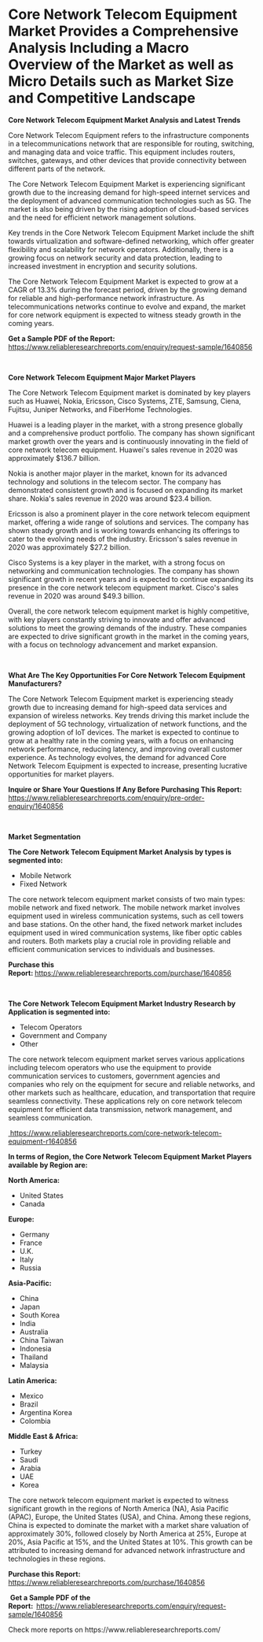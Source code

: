 <p><h1>Core Network Telecom Equipment Market Provides a Comprehensive Analysis Including a Macro Overview of the Market as well as Micro Details such as Market Size and Competitive Landscape</h1></p><p><strong>Core Network Telecom Equipment Market Analysis and Latest Trends</strong></p>
<p><p>Core Network Telecom Equipment refers to the infrastructure components in a telecommunications network that are responsible for routing, switching, and managing data and voice traffic. This equipment includes routers, switches, gateways, and other devices that provide connectivity between different parts of the network.</p><p>The Core Network Telecom Equipment Market is experiencing significant growth due to the increasing demand for high-speed internet services and the deployment of advanced communication technologies such as 5G. The market is also being driven by the rising adoption of cloud-based services and the need for efficient network management solutions.</p><p>Key trends in the Core Network Telecom Equipment Market include the shift towards virtualization and software-defined networking, which offer greater flexibility and scalability for network operators. Additionally, there is a growing focus on network security and data protection, leading to increased investment in encryption and security solutions.</p><p>The Core Network Telecom Equipment Market is expected to grow at a CAGR of 13.3% during the forecast period, driven by the growing demand for reliable and high-performance network infrastructure. As telecommunications networks continue to evolve and expand, the market for core network equipment is expected to witness steady growth in the coming years.</p></p>
<p><strong>Get a Sample PDF of the Report:&nbsp;</strong> <a href="https://www.reliableresearchreports.com/enquiry/request-sample/1640856">https://www.reliableresearchreports.com/enquiry/request-sample/1640856</a></p>
<p>&nbsp;</p>
<p><strong>Core Network Telecom Equipment Major Market Players</strong></p>
<p><p>The Core Network Telecom Equipment market is dominated by key players such as Huawei, Nokia, Ericsson, Cisco Systems, ZTE, Samsung, Ciena, Fujitsu, Juniper Networks, and FiberHome Technologies. </p><p>Huawei is a leading player in the market, with a strong presence globally and a comprehensive product portfolio. The company has shown significant market growth over the years and is continuously innovating in the field of core network telecom equipment. Huawei's sales revenue in 2020 was approximately $136.7 billion.</p><p>Nokia is another major player in the market, known for its advanced technology and solutions in the telecom sector. The company has demonstrated consistent growth and is focused on expanding its market share. Nokia's sales revenue in 2020 was around $23.4 billion.</p><p>Ericsson is also a prominent player in the core network telecom equipment market, offering a wide range of solutions and services. The company has shown steady growth and is working towards enhancing its offerings to cater to the evolving needs of the industry. Ericsson's sales revenue in 2020 was approximately $27.2 billion.</p><p>Cisco Systems is a key player in the market, with a strong focus on networking and communication technologies. The company has shown significant growth in recent years and is expected to continue expanding its presence in the core network telecom equipment market. Cisco's sales revenue in 2020 was around $49.3 billion.</p><p>Overall, the core network telecom equipment market is highly competitive, with key players constantly striving to innovate and offer advanced solutions to meet the growing demands of the industry. These companies are expected to drive significant growth in the market in the coming years, with a focus on technology advancement and market expansion.</p></p>
<p>&nbsp;</p>
<p><strong>What Are The Key Opportunities For Core Network Telecom Equipment Manufacturers?</strong></p>
<p><p>The Core Network Telecom Equipment market is experiencing steady growth due to increasing demand for high-speed data services and expansion of wireless networks. Key trends driving this market include the deployment of 5G technology, virtualization of network functions, and the growing adoption of IoT devices. The market is expected to continue to grow at a healthy rate in the coming years, with a focus on enhancing network performance, reducing latency, and improving overall customer experience. As technology evolves, the demand for advanced Core Network Telecom Equipment is expected to increase, presenting lucrative opportunities for market players.</p></p>
<p><strong>Inquire or Share Your Questions If Any Before Purchasing This Report:</strong> <a href="https://www.reliableresearchreports.com/enquiry/pre-order-enquiry/1640856">https://www.reliableresearchreports.com/enquiry/pre-order-enquiry/1640856</a></p>
<p>&nbsp;</p>
<p><strong>Market Segmentation</strong></p>
<p><strong>The Core Network Telecom Equipment Market Analysis by types is segmented into:</strong></p>
<p><ul><li>Mobile Network</li><li>Fixed Network</li></ul></p>
<p><p>The core network telecom equipment market consists of two main types: mobile network and fixed network. The mobile network market involves equipment used in wireless communication systems, such as cell towers and base stations. On the other hand, the fixed network market includes equipment used in wired communication systems, like fiber optic cables and routers. Both markets play a crucial role in providing reliable and efficient communication services to individuals and businesses.</p></p>
<p><strong>Purchase this Report:&nbsp;</strong><a href="https://www.reliableresearchreports.com/purchase/1640856">https://www.reliableresearchreports.com/purchase/1640856</a></p>
<p>&nbsp;</p>
<p><strong>The Core Network Telecom Equipment Market Industry Research by Application is segmented into:</strong></p>
<p><ul><li>Telecom Operators</li><li>Government and Company</li><li>Other</li></ul></p>
<p><p>The core network telecom equipment market serves various applications including telecom operators who use the equipment to provide communication services to customers, government agencies and companies who rely on the equipment for secure and reliable networks, and other markets such as healthcare, education, and transportation that require seamless connectivity. These applications rely on core network telecom equipment for efficient data transmission, network management, and seamless communication.</p></p>
<p><a href="https://www.reliableresearchreports.com/core-network-telecom-equipment-r1640856">&nbsp;https://www.reliableresearchreports.com/core-network-telecom-equipment-r1640856</a></p>
<p><strong>In terms of Region, the Core Network Telecom Equipment Market Players available by Region are:</strong></p>
<p>
    <p> <strong> North America: </strong>
        <ul>
            <li>United States</li>
            <li>Canada</li>
        </ul>
        </p> 
    <p> <strong> Europe: </strong>
        <ul>
            <li>Germany</li>
            <li>France</li>
            <li>U.K.</li>
            <li>Italy</li>
            <li>Russia</li>
        </ul>
        </p> 
    <p> <strong> Asia-Pacific: </strong>
        <ul>
            <li>China</li>
            <li>Japan</li>
            <li>South Korea</li>
            <li>India</li>
            <li>Australia</li>
            <li>China Taiwan</li>
            <li>Indonesia</li>
            <li>Thailand</li>
            <li>Malaysia</li>
        </ul>
        </p> 
    <p> <strong> Latin America: </strong>
        <ul>
            <li>Mexico</li>
            <li>Brazil</li>
            <li>Argentina Korea</li>
            <li>Colombia</li>
        </ul>
        </p> 
    <p> <strong> Middle East & Africa: </strong>
        <ul>
            <li>Turkey</li>
            <li>Saudi</li>
            <li>Arabia</li>
            <li>UAE</li>
            <li>Korea</li>
        </ul>
    </p>
    </p>
<p><p>The core network telecom equipment market is expected to witness significant growth in the regions of North America (NA), Asia Pacific (APAC), Europe, the United States (USA), and China. Among these regions, China is expected to dominate the market with a market share valuation of approximately 30%, followed closely by North America at 25%, Europe at 20%, Asia Pacific at 15%, and the United States at 10%. This growth can be attributed to increasing demand for advanced network infrastructure and technologies in these regions.</p></p>
<p><strong>Purchase this Report: </strong><a href="https://www.reliableresearchreports.com/purchase/1640856">https://www.reliableresearchreports.com/purchase/1640856</a></p>
<p>&nbsp;<strong>Get a Sample PDF of the Report:&nbsp;&nbsp;</strong><a href="https://www.reliableresearchreports.com/enquiry/request-sample/1640856">https://www.reliableresearchreports.com/enquiry/request-sample/1640856</a></p>
<p><strong></strong></p>
<p>Check more reports on https://www.reliableresearchreports.com/</p>